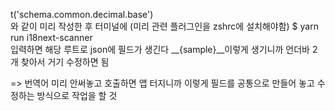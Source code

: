 t('schema.common.decimal.base')  
와 같이 미리 작성한 후
터미널에 (미리 관련 플러그인을 zshrc에 설치해야함)
$ yarn run i18next-scanner  
입력하면 해당 루트로 json에 필드가 생긴다
__{sample}__이렇게 생기니까
 언더바 2개 찾아서 거기 수정하면 됨

 => 번역어 미리 안써놓고 호출하면 앱 터지니까
 이렇게 필드를 공통으로 만들어 놓고 수정하는 방식으로 작업을 할 것
